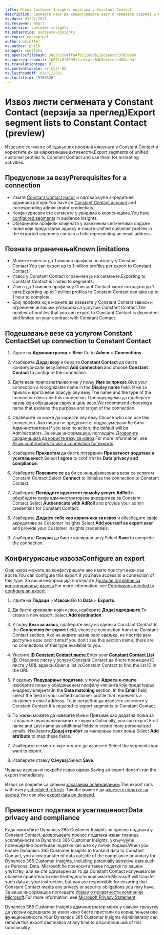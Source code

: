 ```yaml
---
title: Извоз Customer Insights података у Constant Contact
description: Сазнајте како да конфигуришете везу и извезете садржај у Constant Contact.
ms.date: 03/22/2021
ms.reviewer: mhart
ms.service: customer-insights
ms.subservice: audience-insights
ms.topic: conceptual
author: pkieffer
ms.author: philk
manager: shellyha
ms.openlocfilehash: 3a9372cc4ffa4fb112a96b1286aee9dc35059a50
ms.sourcegitcommit: 1b671c6100991fea1cace04b5d4fcedcd88aa94f
ms.translationtype: HT
ms.contentlocale: sr-Cyrl-RS
ms.lasthandoff: 03/31/2021
ms.locfileid: "5760626"
---
```

# <a name="export-segment-lists-to-constant-contact-preview"></a><span data-ttu-id="018ae-103">Извоз листи сегмената у Constant Contact (верзија за преглед)</span><span class="sxs-lookup"><span data-stu-id="018ae-103">Export segment lists to Constant Contact (preview)</span></span>

<span data-ttu-id="018ae-104">Извезите сегменте обједињених профила клијената у Constant Contact и користите их за маркетиншке активности.</span><span class="sxs-lookup"><span data-stu-id="018ae-104">Export segments of unified customer profiles to Constant Contact and use them for marketing activities.</span></span> 

## <a name="prerequisites-for-a-connection"></a><span data-ttu-id="018ae-105">Предуслови за везу</span><span class="sxs-lookup"><span data-stu-id="018ae-105">Prerequisites for a connection</span></span>

-   <span data-ttu-id="018ae-106">Имате [Constant Contact налог](https://www.constantcontact.com/account-home) и одговарајуће акредитиве администратора.</span><span class="sxs-lookup"><span data-stu-id="018ae-106">You have an [Constant Contact account](https://www.constantcontact.com/account-home) and corresponding administrator credentials.</span></span>
-   <span data-ttu-id="018ae-107">[Конфигурисали сте сегменте](segments.md) у увидима о корисницима.</span><span class="sxs-lookup"><span data-stu-id="018ae-107">You have [configured segments](segments.md) in audience insights.</span></span>
-   <span data-ttu-id="018ae-108">Обједињени профили клијената у извезеним сегментима садрже поље које представља адресу е-поште.</span><span class="sxs-lookup"><span data-stu-id="018ae-108">Unified customer profiles in the exported segments contain a field representing an email address.</span></span>

## <a name="known-limitations"></a><span data-ttu-id="018ae-109">Позната ограничења</span><span class="sxs-lookup"><span data-stu-id="018ae-109">Known limitations</span></span>

- <span data-ttu-id="018ae-110">Можете извести до 1 милион профила по извозу у Constant Contact.</span><span class="sxs-lookup"><span data-stu-id="018ae-110">You can export up to 1 million profiles per export to Constant Contact.</span></span>
- <span data-ttu-id="018ae-111">Извоз у Constant Contact ограничен је на сегменте.</span><span class="sxs-lookup"><span data-stu-id="018ae-111">Exporting to Constant Contact is limited to segments.</span></span>
- <span data-ttu-id="018ae-112">Извоз до 1 милион профила у Constant Contact може потрајати до 1 сата.</span><span class="sxs-lookup"><span data-stu-id="018ae-112">Exporting up to 1 million profiles to Constant Contact can take up to 1 hour to complete.</span></span> 
- <span data-ttu-id="018ae-113">Број профила које можете да извезете у Constant Contact зависи и ограничен је вашим уговором са услугом Constant Contact.</span><span class="sxs-lookup"><span data-stu-id="018ae-113">The number of profiles that you can export to Constant Contact is dependent and limited on your contract with Constant Contact.</span></span>

## <a name="set-up-connection-to-constant-contact"></a><span data-ttu-id="018ae-114">Подешавање везе са услугом Constant Contact</span><span class="sxs-lookup"><span data-stu-id="018ae-114">Set up connection to Constant Contact</span></span>

1. <span data-ttu-id="018ae-115">Идите на **Администратор** > **Везе**.</span><span class="sxs-lookup"><span data-stu-id="018ae-115">Go to **Admin** > **Connections**.</span></span>

1. <span data-ttu-id="018ae-116">Изаберите **Додај везу** и бирајте **Constant Contact** да бисте конфигурисали везу.</span><span class="sxs-lookup"><span data-stu-id="018ae-116">Select **Add connection** and choose **Constant Contact** to configure the connection.</span></span>

1. <span data-ttu-id="018ae-117">Дајте вези препознатљиво име у пољу **Име за приказ**.</span><span class="sxs-lookup"><span data-stu-id="018ae-117">Give your connection a recognizable name in the **Display name** field.</span></span> <span data-ttu-id="018ae-118">Име за приказ и врста везе описују ову везу.</span><span class="sxs-lookup"><span data-stu-id="018ae-118">The name and the type of the connection describe this connection.</span></span> <span data-ttu-id="018ae-119">Препоручујемо да одаберете назив који објашњава сврху и циљ везе.</span><span class="sxs-lookup"><span data-stu-id="018ae-119">We recommend choosing a name that explains the purpose and target of the connection.</span></span>

1. <span data-ttu-id="018ae-120">Одаберите ко може да користи ову везу.</span><span class="sxs-lookup"><span data-stu-id="018ae-120">Choose who can use this connection.</span></span> <span data-ttu-id="018ae-121">Ако ништа не предузмете, подразумевани ће бити Администратори.</span><span class="sxs-lookup"><span data-stu-id="018ae-121">If you take no action, the default will be Administrators.</span></span> <span data-ttu-id="018ae-122">За више информација, погледајте [Дозволите сарадницима да користе везу за извоз](connections.md#allow-contributors-to-use-a-connection-for-exports).</span><span class="sxs-lookup"><span data-stu-id="018ae-122">For more information, see [Allow contributors to use a connection for exports](connections.md#allow-contributors-to-use-a-connection-for-exports).</span></span>

1. <span data-ttu-id="018ae-123">Изаберите **Прихватам** да бисте потврдили **Приватност података и усаглашеност**.</span><span class="sxs-lookup"><span data-stu-id="018ae-123">Select **I agree** to confirm the **Data privacy and compliance**.</span></span>

1. <span data-ttu-id="018ae-124">Изаберите **Повежите се** да би се иницијализовала веза са услугом Constant Contact.</span><span class="sxs-lookup"><span data-stu-id="018ae-124">Select **Connect** to initialize the connection to Constant Contact.</span></span>

1. <span data-ttu-id="018ae-125">Изаберите **Потврдите идентитет помоћу услуге AdRoll** и обезбедите своје администраторске акредитиве за Constant Contact.</span><span class="sxs-lookup"><span data-stu-id="018ae-125">Select **Authenticate with AdRoll** and provide your admin credentials for Constant Contact.</span></span> 

1. <span data-ttu-id="018ae-126">Изаберите **Додајте себе као корисника за извоз** и обезбедите своје акредитиве за Customer Insights.</span><span class="sxs-lookup"><span data-stu-id="018ae-126">Select **Add yourself as export user** and provide your Customer Insights credentials.</span></span>

1. <span data-ttu-id="018ae-127">Изаберите **Сачувај** да бисте креирали везу.</span><span class="sxs-lookup"><span data-stu-id="018ae-127">Select **Save** to complete the connection.</span></span>

## <a name="configure-an-export"></a><span data-ttu-id="018ae-128">Конфигурисање извоза</span><span class="sxs-lookup"><span data-stu-id="018ae-128">Configure an export</span></span>

<span data-ttu-id="018ae-129">Овај извоз можете да конфигуришете ако имате приступ вези ове врсте.</span><span class="sxs-lookup"><span data-stu-id="018ae-129">You can configure this export if you have access to a connection of this type.</span></span> <span data-ttu-id="018ae-130">За више информација погледајте [Дозволе потребне за конфигурисање извоза](export-destinations.md#set-up-a-new-export).</span><span class="sxs-lookup"><span data-stu-id="018ae-130">For more information, see [Permissions needed to configure an export](export-destinations.md#set-up-a-new-export).</span></span>

1. <span data-ttu-id="018ae-131">Идите на **Подаци** > **Извози**.</span><span class="sxs-lookup"><span data-stu-id="018ae-131">Go to **Data** > **Exports**.</span></span>

1. <span data-ttu-id="018ae-132">Да бисте креирали нови извоз, изаберите **Додај одредиште**.</span><span class="sxs-lookup"><span data-stu-id="018ae-132">To create a new export, select **Add destination**.</span></span>

1. <span data-ttu-id="018ae-133">У пољу **Веза за извоз**, одаберите везу из одељка Constant Contact.</span><span class="sxs-lookup"><span data-stu-id="018ae-133">In the **Connection for export** field, choose a connection from the Constant Contact section.</span></span> <span data-ttu-id="018ae-134">Ако не видите назив овог одељка, не постоје вам доступне везе овог типа.</span><span class="sxs-lookup"><span data-stu-id="018ae-134">If you don't see this section name, there are no connections of this type available to you.</span></span>

1. <span data-ttu-id="018ae-135">Унесите [**ID Constant Contact листе**](https://app.constantcontact.com/pages/contacts/ui#lists).</span><span class="sxs-lookup"><span data-stu-id="018ae-135">Enter your [**Constant Contact List ID**](https://app.constantcontact.com/pages/contacts/ui#lists).</span></span> <span data-ttu-id="018ae-136">Отворите листу у услузи Constant Contact да бисте пронашли ID листе у URL адреси.</span><span class="sxs-lookup"><span data-stu-id="018ae-136">Open a list in Constant Contact to find the list ID in the URL.</span></span>

1. <span data-ttu-id="018ae-137">У одељку **Подударање података**, у пољу **Адреса е-поште** изаберите поље у обједињеном профилу клијента које представља е-адресу клијента.</span><span class="sxs-lookup"><span data-stu-id="018ae-137">In the **Data matching** section, in the **Email** field, select the field in your unified customer profile that represents a customer's email address.</span></span> <span data-ttu-id="018ae-138">То је потребно да извезете сегменте у Constant Contact.</span><span class="sxs-lookup"><span data-stu-id="018ae-138">It's required to export segments to Constant Contact.</span></span>

1. <span data-ttu-id="018ae-139">По жељи можете да извезете Име и Презиме као додатна поља за стварање персонализованих е-порука.</span><span class="sxs-lookup"><span data-stu-id="018ae-139">Optionally, you can export First name and Last name as additional fields to create more personalized emails.</span></span> <span data-ttu-id="018ae-140">Изаберите **Додај атрибут** за мапирање ових поља.</span><span class="sxs-lookup"><span data-stu-id="018ae-140">Select **Add attribute** to map these fields.</span></span>

1. <span data-ttu-id="018ae-141">Изаберите сегменте које желите да извезете.</span><span class="sxs-lookup"><span data-stu-id="018ae-141">Select the segments you want to export.</span></span>

1. <span data-ttu-id="018ae-142">Изаберите ставку **Сачувај**.</span><span class="sxs-lookup"><span data-stu-id="018ae-142">Select **Save**.</span></span>

<span data-ttu-id="018ae-143">Чување извоза не покреће извоз одмах.</span><span class="sxs-lookup"><span data-stu-id="018ae-143">Saving an export doesn't run the export immediately.</span></span>

<span data-ttu-id="018ae-144">Извоз се покреће са сваким [заказаним освежавањем](system.md#schedule-tab).</span><span class="sxs-lookup"><span data-stu-id="018ae-144">The export runs with every [scheduled refresh](system.md#schedule-tab).</span></span> <span data-ttu-id="018ae-145">Такође можете да [извезете податке на захтев](export-destinations.md#run-exports-on-demand).</span><span class="sxs-lookup"><span data-stu-id="018ae-145">You can also [export data on demand](export-destinations.md#run-exports-on-demand).</span></span> 


## <a name="data-privacy-and-compliance"></a><span data-ttu-id="018ae-146">Приватност података и усаглашеност</span><span class="sxs-lookup"><span data-stu-id="018ae-146">Data privacy and compliance</span></span>

<span data-ttu-id="018ae-147">Када омогућите Dynamics 365 Customer Insights за пренос података у Constant Contact, дозвољавате пренос података изван граница усклађености за Dynamics 365 Customer Insights, укључујући потенцијално осетљиве податке као што су лични подаци.</span><span class="sxs-lookup"><span data-stu-id="018ae-147">When you enable Dynamics 365 Customer Insights to transmit data to Constant Contact, you allow transfer of data outside of the compliance boundary for Dynamics 365 Customer Insights, including potentially sensitive data such as Personal Data.</span></span> <span data-ttu-id="018ae-148">Microsoft ће преносити такве податке по вашем упутству, али ви сте одговорни за то да Constant Contact испуњава све обавезе приватности или безбедности које имате.</span><span class="sxs-lookup"><span data-stu-id="018ae-148">Microsoft will transfer such data at your instruction, but you are responsible for ensuring that Constant Contact meets any privacy or security obligations you may have.</span></span> <span data-ttu-id="018ae-149">За више информација погледајте [Изјаву о приватности компаније Microsoft](https://go.microsoft.com/fwlink/?linkid=396732).</span><span class="sxs-lookup"><span data-stu-id="018ae-149">For more information, see [Microsoft Privacy Statement](https://go.microsoft.com/fwlink/?linkid=396732).</span></span>

<span data-ttu-id="018ae-150">Dynamics 365 Customer Insights администратор може у сваком тренутку да уклони одредиште за извоз како бисте престали са коришћењем ове функционалности.</span><span class="sxs-lookup"><span data-stu-id="018ae-150">Your Dynamics 365 Customer Insights Administrator can remove this export destination at any time to discontinue use of this functionality.</span></span>
